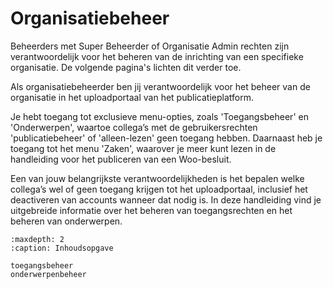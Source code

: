 # Organisatiebeheer

Beheerders met Super Beheerder of Organisatie Admin rechten zijn verantwoordelijk voor het beheren van de inrichting van een specifieke organisatie. De volgende pagina's lichten dit verder toe.

Als organisatiebeheerder ben jij verantwoordelijk voor het beheer van de organisatie in het uploadportaal van het publicatieplatform.

Je hebt toegang tot exclusieve menu-opties, zoals 'Toegangsbeheer' en 'Onderwerpen', waartoe collega’s met de
gebruikersrechten 'publicatiebeheer' of 'alleen-lezen' geen toegang hebben. Daarnaast heb je toegang tot het menu
'Zaken', waarover je meer kunt lezen in de handleiding voor het publiceren van een Woo-besluit.

Een van jouw belangrijkste verantwoordelijkheden is het bepalen welke collega’s wel of geen toegang krijgen tot het
uploadportaal, inclusief het deactiveren van accounts wanneer dat nodig is. In deze handleiding vind je uitgebreide
informatie over het beheren van toegangsrechten en het beheren van onderwerpen.

```{toctree}
:maxdepth: 2
:caption: Inhoudsopgave

toegangsbeheer
onderwerpenbeheer
```
